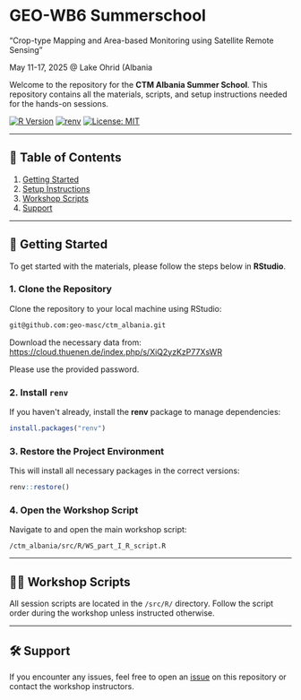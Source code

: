 # GEO-WB6 Summerschool
“Crop-type Mapping and Area-based Monitoring using Satellite Remote Sensing”

May 11-17, 2025 @ Lake Ohrid (Albania

Welcome to the repository for the **CTM Albania Summer School**. This repository contains all the materials, scripts, and setup instructions needed for the hands-on sessions.

[![R Version](https://img.shields.io/badge/R-%3E%3D4.2.0-blue)](https://cran.r-project.org/)
[![renv](https://img.shields.io/badge/dependency-renv-success)](https://rstudio.github.io/renv/)
[![License: MIT](https://img.shields.io/badge/license-MIT-lightgrey.svg)](LICENSE)

---

## 📑 Table of Contents

1. [Getting Started](#getting-started)
2. [Setup Instructions](#setup-instructions)
3. [Workshop Scripts](#workshop-scripts)
4. [Support](#support)

---

## 🚀 Getting Started

To get started with the materials, please follow the steps below in **RStudio**.

### 1. Clone the Repository

Clone the repository to your local machine using RStudio:

```bash
git@github.com:geo-masc/ctm_albania.git
```

Download the necessary data from: https://cloud.thuenen.de/index.php/s/XiQ2yzKzP77XsWR

Please use the provided password.

### 2. Install `renv`

If you haven't already, install the **renv** package to manage dependencies:

```r
install.packages("renv")
```

### 3. Restore the Project Environment

This will install all necessary packages in the correct versions:

```r
renv::restore()
```

### 4. Open the Workshop Script

Navigate to and open the main workshop script:

```
/ctm_albania/src/R/WS_part_I_R_script.R
```

---

## 🧑‍🏫 Workshop Scripts

All session scripts are located in the `/src/R/` directory. Follow the script order during the workshop unless instructed otherwise.

---

## 🛠️ Support

If you encounter any issues, feel free to open an [issue](https://github.com/your-username/ctm_albania/issues) on this repository or contact the workshop instructors.
